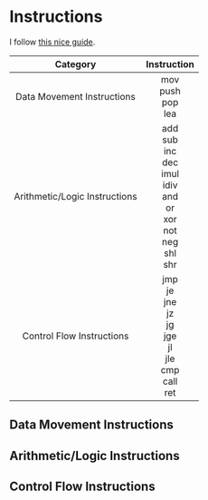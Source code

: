 # Instructions
I follow [this nice guide](https://www.cs.virginia.edu/~evans/cs216/guides/x86.html).

| Category | Instruction |
| :-: | :-: |
| Data Movement Instructions | mov<br>push<br>pop<br>lea |
| Arithmetic/Logic Instructions | add<br>sub<br>inc<br>dec<br>imul<br>idiv<br>and<br>or<br>xor<br>not<br>neg<br>shl<br>shr |
| Control Flow Instructions | jmp<br>je<br>jne<br>jz<br>jg<br>jge<br>jl<br>jle<br>cmp<br>call<br>ret |

## Data Movement Instructions
## Arithmetic/Logic Instructions
## Control Flow Instructions
